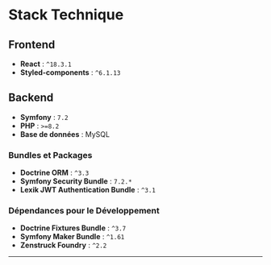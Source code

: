 # Stack Technique

## Frontend
- **React** : `^18.3.1`
- **Styled-components** : `^6.1.13`

## Backend
- **Symfony** : `7.2`
- **PHP** : `>=8.2`
- **Base de données** : MySQL

### Bundles et Packages
- **Doctrine ORM** : `^3.3`
- **Symfony Security Bundle** : `7.2.*`
- **Lexik JWT Authentication Bundle** : `^3.1`

### Dépendances pour le Développement
- **Doctrine Fixtures Bundle** : `^3.7`
- **Symfony Maker Bundle** : `^1.61`
- **Zenstruck Foundry** : `^2.2`

---
